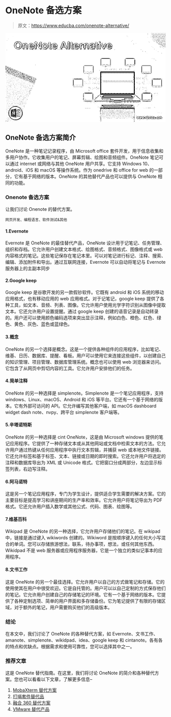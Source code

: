 # OneNote 备选方案

> 原文：<https://www.educba.com/onenote-alternative/>

![OneNote Alternative](img/4900d9b4cc612268c56c20a86e786ba7.png)



## OneNote 备选方案简介

OneNote 是一种笔记记录程序，由 Microsoft office 套件开发，用于信息收集和多用户协作。它收集用户的笔记、屏幕剪辑、绘图和音频组件。OneNote 笔记可以通过 internet 或网络与其他 OneNote 用户共享。它支持 Windows 10、android、iOS 和 macOS 等操作系统。作为 onedrive 和 office for web 的一部分，它有基于网络的版本。OneNote 的其他替代产品也可以提供与 OneNote 相同的功能。

### Onenote 备选方案

让我们讨论 Onenote 的替代方案。

<small>网页开发、编程语言、软件测试&其他</small>

#### 1.Evernote

Evernote 是 OneNote 的最佳替代产品，OneNote 设计用于记笔记、任务管理、组织和存档。它允许用户创建文本格式、绘图格式、音频格式、图像格式或 web 内容格式的笔记。这些笔记保存在笔记本里。可以对笔记进行标记、注释、搜索、编辑、添加附件和导出。通过互联网连接，Evernote 可以自动将笔记与 Evernote 服务器上的主副本同步

#### 2.Google keep

Google keep 是谷歌开发的另一款假钞软件。它既有 android 和 iOS 系统的移动应用格式，也有移动应用的 web 应用格式。对于记笔记，google keep 提供了各种工具，如文本、音频、列表、图像。它允许用户使用光学字符识别从图像中提取文本。它还允许用户设置提醒。通过 google keep 创建的语音记录是自动转录的。用户还可以使用颜色编码选项来突出显示注释，例如白色、橙色、红色、绿色、黄色、灰色、蓝色或蓝绿色。

#### 3.概念

OneNote 的另一个选择是概念。这是一个提供各种组件的应用程序，比如笔记、维基、日历、数据库、提醒、看板。用户可以使用它来连接这些组件，以创建自己的知识管理、项目管理、数据库管理系统。概念也可以使用 web 浏览器来访问。它包含了从网页中剪切内容的工具。它允许用户安排他们的任务。

#### 4.简单注释

OneNote 的另一种选择是 simplenote。Simplenote 是一个笔记应用程序，支持 windows、Linux、macOS、Android 和 iOS 等平台。它还有一个基于网络的版本。它有外部可访问的 API。它允许编写其他客户端，如 macOS dashboard widget dash note、nvpy、跨平台 simplenote 客户端等。

#### 5.辛塔诺特斯

OneNote 的另一种选择是 cint OneNote，这是由 Microsoft windows 提供的笔记应用程序。它提供了一种存储文本或从其他网站或文档中检索文本的方法。它允许用户通过热键从任何应用程序中执行文本剪辑，并捕获 web 或本地文件链接。它还允许标签和基于标签、文本、链接或日期的即时搜索。它还允许用户将选定的注释和数据库导出为 XML 或 Unicode 格式。它把窗口分成两部分，左边显示标签列表，右边写注释。

#### 6.阿马诺特

这是另一个笔记应用程序，专门为学生设计，提供适合学生需要的解决方案。它的主要目标是提高学习和讲座期间的生产率和效率。它允许用户将笔记导出为 PDF 格式。它还允许用户插入数学或其他公式、代码、图表、绘图等。

#### 7.维基百科

Wikipad 是 OneNote 的另一种选择，它允许用户存储他们的笔记。在 wikipad 中，链接是通过键入 wikiwords 创建的。Wikiword 是按顺序键入的任何大小写混合的单词。您可以存储旅游想法，联系，待办事项，想法，或任何其他东西。Wikidpad 不是 web 服务器或应用程序服务器，它是一个独立的类似记事本的应用程序。

#### 8.文书工作

这是 OneNote 的另一个最佳选择。它允许用户以自己的方式做笔记和存储。它的使用使其在用户中很受欢迎。它是自托管的。用户可以以自己定制的方式保存他们的笔记。它允许用户创建自己的存储笔记的环境。它有一个基于网络的版本。它提供了各种定制选项、简单的用户界面和多存储备份。它为笔记提供了有限的存储区域，对于额外的笔记，用户需要购买他们的高级版本。

### 结论

在本文中，我们讨论了 OneNote 的各种替代方案，如 Evernote、文书工作、amanote、simplenote、wikidpad、idea、google keep 和 cintanote。各有各的特点和优缺点。根据需求和使用可靠性，您可以选择其中之一。

### 推荐文章

这是 OneNote 替代指南。在这里，我们将讨论 OneNote 的简介和各种替代方案。您也可以看看以下文章，了解更多信息–

1.  [MobaXterm 替代方案](https://www.educba.com/mobaxterm-alternative/)
2.  [打嗝套件替代品](https://www.educba.com/burp-suite-alternatives/)
3.  [融合 360 替代方案](https://www.educba.com/fusion-360-alternative/)
4.  [VMware 替代产品](https://www.educba.com/vmware-alternatives/)





